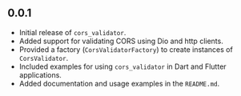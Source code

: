 ## 0.0.1

* Initial release of `cors_validator`.
* Added support for validating CORS using Dio and http clients.
* Provided a factory (`CorsValidatorFactory`) to create instances of `CorsValidator`.
* Included examples for using `cors_validator` in Dart and Flutter applications.
* Added documentation and usage examples in the `README.md`.